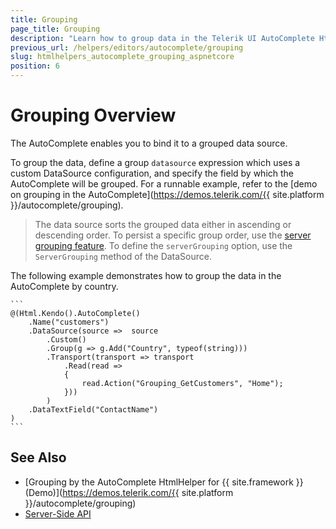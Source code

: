 ```yaml
---
title: Grouping
page_title: Grouping
description: "Learn how to group data in the Telerik UI AutoComplete HtmlHelper for {{ site.framework }} works."
previous_url: /helpers/editors/autocomplete/grouping
slug: htmlhelpers_autocomplete_grouping_aspnetcore
position: 6
---
```


# Grouping Overview

The AutoComplete enables you to bind it to a grouped data source.

To group the data, define a group `datasource` expression which uses a custom DataSource configuration, and specify the field by which the AutoComplete will be grouped. For a runnable example, refer to the [demo on grouping in the AutoComplete](https://demos.telerik.com/{{ site.platform }}/autocomplete/grouping).

> The data source sorts the grouped data either in ascending or descending order. To persist a specific group order, use the [server grouping feature](https://docs.telerik.com/kendo-ui/api/javascript/data/datasource#configuration-serverGrouping). To define the `serverGrouping` option, use the `ServerGrouping` method of the DataSource.

The following example demonstrates how to group the data in the AutoComplete by country.

    ```
    @(Html.Kendo().AutoComplete()
        .Name("customers")
        .DataSource(source =>  source
            .Custom()
            .Group(g => g.Add("Country", typeof(string)))
            .Transport(transport => transport
                .Read(read =>
                {
                    read.Action("Grouping_GetCustomers", "Home");
                }))
            )
        .DataTextField("ContactName")
    )
    ```

## See Also

* [Grouping by the AutoComplete HtmlHelper for {{ site.framework }} (Demo)](https://demos.telerik.com/{{ site.platform }}/autocomplete/grouping)
* [Server-Side API](/api/autocomplete)
